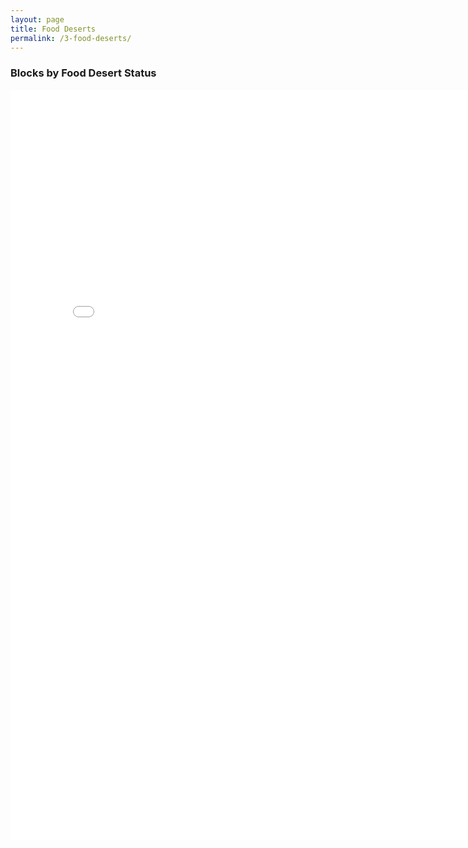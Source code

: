 ```yaml
---
layout: page
title: Food Deserts
permalink: /3-food-deserts/
---
```


### Blocks by Food Desert Status
<iframe frameborder="no" scrolling = "no" border="0" width="800" height="1200" src="{{ site.baseurl }}/assets/blockdeserts/index.html" title="blockdeserts"></iframe>
